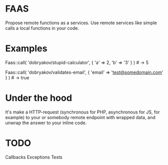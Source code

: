 # FAAS

Propose remote functions as a services. Use remote services like simple calls a local functions in your code.

# Examples

Faas::call( 'dobryakov/stupid-calculator', { 'a' => 2, 'b' => '3' } ) # -> 5

Faas::call( 'dobryakov/validates-email', { 'email' => 'test@somedomain.com' } ) # -> true

# Under the hood

It's make a HTTP-request (synchronous for PHP, asynchronous for JS, for example) to your or somebody remote endpoint with wrapped data, and unwrap the answer to your inline code.

# TODO

Callbacks
Exceptions
Tests
